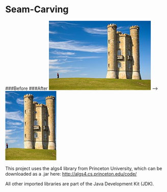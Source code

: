 # Seam-Carving

###Before                                 ###After
![Screenshot](docs/images/tower.jpg) --> ![Screenshot](docs/images/small.jpg)

This project uses the algs4 library from Princeton University, which can be downloaded as a .jar here:
http://algs4.cs.princeton.edu/code/

All other imported libraries are part of the Java Development Kit (JDK).

